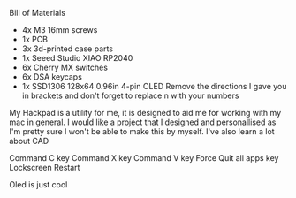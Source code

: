 Bill of Materials
* 4x M3 16mm screws
* 1x PCB
* 3x 3d-printed case parts
* 1x Seeed Studio XIAO RP2040
* 6x Cherry MX switches 
* 6x DSA keycaps
* 1x SSD1306 128x64 0.96in 4-pin OLED 
Remove the directions I gave you in brackets and don't forget to replace n with your numbers 

My Hackpad is a utility for me, it is designed to aid me for working with my mac in general. I would like a project that I designed and personallised as I'm pretty sure I won't be able to make this by myself. I've also learn a lot about CAD 

Command C key
Command X key
Command V key
Force Quit all apps key
Lockscreen
Restart

Oled is just cool
